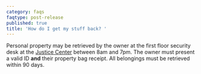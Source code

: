 ```yaml
---
category: faqs
faqtype: post-release
published: true
title: 'How do I get my stuff back? '
---
```

Personal property may be retrieved by the owner at the first floor security desk at the [Justice Center](https://goo.gl/maps/5LZpvAWhn5P2) between 8am and 7pm. The owner must present a valid ID **and** their property bag receipt. All belongings must be retrieved within 90 days.
